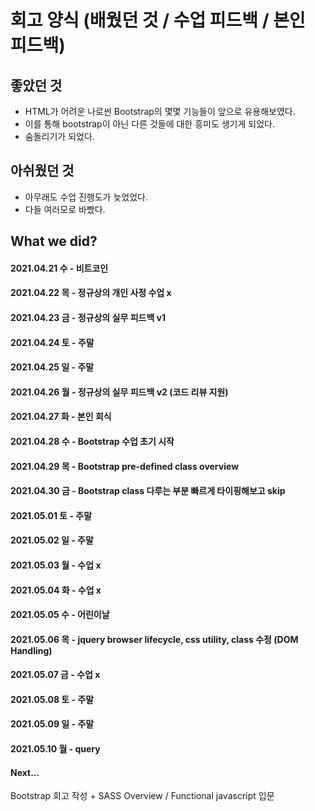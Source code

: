 # 회고 양식 (배웠던 것 / 수업 피드백 / 본인 피드백)

## 좋았던 것
- HTML가 어려운 나로썬 Bootstrap의 몇몇 기능들이 앞으로 유용해보였다.
- 이를 통해 bootstrap이 아닌 다른 것들에 대한 흥미도 생기게 되었다.
- 숨돌리기가 되었다.

## 아쉬웠던 것
- 아무래도 수업 진행도가 늦었었다.
- 다들 여러모로 바빴다.

## What we did?

#### 2021.04.21 수 - 비트코인
#### 2021.04.22 목 - 정규상의 개인 사정 수업 x 
#### 2021.04.23 금 - 정규상의 실무 피드백 v1
#### 2021.04.24 토 - 주말
#### 2021.04.25 일 - 주말
#### 2021.04.26 월 - 정규상의 실무 피드백 v2 (코드 리뷰 지원)
#### 2021.04.27 화 - 본인 회식
#### 2021.04.28 수 - Bootstrap 수업 초기 시작
#### 2021.04.29 목 - Bootstrap pre-defined class overview
#### 2021.04.30 금 - Bootstrap class 다루는 부분 빠르게 타이핑해보고 skip
#### 2021.05.01 토 - 주말
#### 2021.05.02 일 - 주말
#### 2021.05.03 월 - 수업 x
#### 2021.05.04 화 - 수업 x
#### 2021.05.05 수 - 어린이날
#### 2021.05.06 목 - jquery browser lifecycle, css utility, class 수정 (DOM Handling)
#### 2021.05.07 금 - 수업 x
#### 2021.05.08 토 - 주말
#### 2021.05.09 일 - 주말
#### 2021.05.10 월 - query 

#### Next...
Bootstrap 회고 작성 + SASS Overview / Functional javascript 입문
